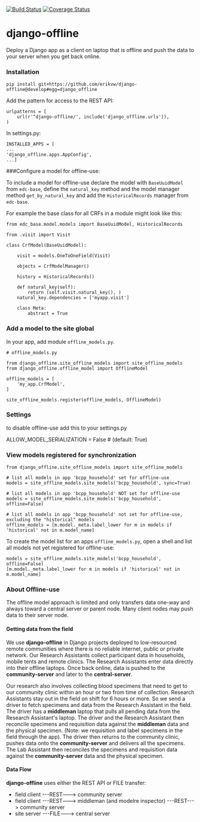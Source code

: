 [![Build Status](https://travis-ci.org/erikvw/django-offline.svg?branch=develop)](https://travis-ci.org/erikvw/django-offline)
[![Coverage Status](https://coveralls.io/repos/erikvw/django-offline/badge.svg?branch=develop)](https://coveralls.io/r/erikvw/django-offline?branch=develop)

# django-offline

Deploy a Django app as a client on laptop that is offline and push the data to your server when you get back online.

### Installation

    pip install git+https://github.com/erikvw/django-offline@develop#egg=django_offline

Add the pattern for access to the REST API:

    urlpatterns = [
        url(r'^django-offline/', include('django_offline.urls')),
    )

In settings.py:

    INSTALLED_APPS = [
    ...
    'django_offline.apps.AppConfig',
    ...]

###Configure a model for offline-use:

To include a model for offline-use declare the model with `BaseUuidModel` from `edc-base`, define the `natural_key` method and the model manager method `get_by_natural_key` and add the `HistoricalRecords` manager from `edc-base`.

For example the base class for all CRFs in a module might look like this:

    from edc_base.model.models import BaseUuidModel, HistoricalRecords
    
    from .visit import Visit

    class CrfModel(BaseUuidModel):
    
        visit = models.OneToOneField(Visit)
    
        objects = CrfModelManager()

        history = HistoricalRecords()
        
        def natural_key(self):
            return (self.visit.natural_key(), )
        natural_key.dependencies = ['myapp.visit']
    
        class Meta:
            abstract = True

### Add a model to the site global

In your app, add module `offline_models.py`.

    # offline_models.py
    
    from django_offline.site_offline_models import site_offline_models
    from django_offline.offline_model import OfflineModel
    
    offline_models = [
        'my_app.CrfModel',
    ]
    
    site_offline_models.register(offline_models, OfflineModel)
    
        
### Settings

to disable offline-use add this to your settings.py

ALLOW_MODEL_SERIALIZATION = False  # (default: True)


### View models registered for synchronization

    from django_offline.site_offline_models import site_offline_models
    
    # list all models in app 'bcpp_household' set for offline-use
    models = site_offline_models.site_models('bcpp_household', sync=True)
    
    # list all models in app 'bcpp_household' NOT set for offline-use
    models = site_offline_models.site_models('bcpp_household', offline=False)

    # list all models in app 'bcpp_household' not set for offline-use, excluding the "historical" models
    offline_models = [m.model._meta.label_lower for m in models if 'historical' not in m.model_name]

To create the model list for an apps `offline_models.py`, open a shell and list all models not yet registered for offline-use: 

    models = site_offline_models.site_models('bcpp_household', offline=False)
    [m.model._meta.label_lower for m in models if 'historical' not in m.model_name]

    
### About Offline-use

The offline model approach is limited and only transfers data one-way and always toward a central server or parent node.
Many client nodes may push data to their server node. 

#### Getting data from the field

We use __django-offline__ in Django projects deployed to low-resourced remote communities where there is no reliable internet, public or private network. Our Research Assistants collect participant data in households, mobile tents and remote clinics. The Research Assistants enter data directly into their offline laptops. Once back online, data is pushed to the __community-server__ and later to the __central-server__. 

Our research also involves collecting blood specimens that need to get to our community clinic within an hour or two from time of collection. Research Assistants stay out in the field on shift for 6 hours or more. So we send a driver to fetch specimens and data from the Research Assistant in the field. The driver has a __middleman__ laptop that pulls all pending data from the Research Assistant's laptop. The driver and the Research Assistant then reconcile specimens and requisition data against the __middleman__ data and the physical specimen. (Note: we requisition and label specimens in the field through the app). The driver then returns to the community clinic, pushes data onto the __community-server__ and delivers all the specimens. The Lab Assistant then reconciles the specimens and requisition data against the __community-server__ data and the physical specimen.

#### Data Flow

__django-offline__ uses either the REST API or FILE transfer:
- field client ---REST---> community server
- field client ---REST---> middleman (and modelre inspector) ---REST---> community server
- site server ---FILE---> central server

